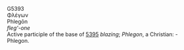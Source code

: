<body>
  <p>G5393<br>  Φλέγων  <br> Phlegōn  <br><i>fleg‘-one </i><br>Active participle of the base of <a href="g5395.htm">5395</a>  <i>blazing</i>; <i>Phlegon</i>, a Christian: - Phlegon.<br></p>
 </body>